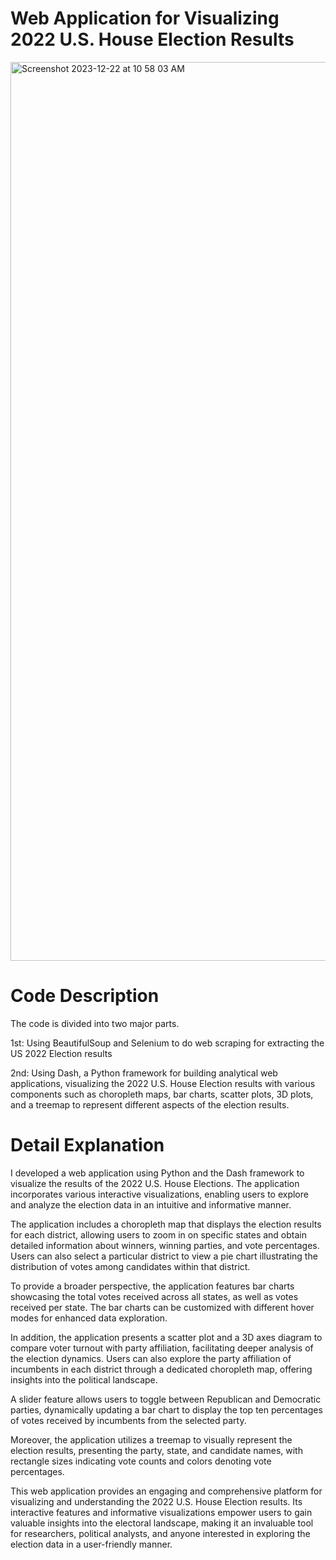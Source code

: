 # Web Application for Visualizing 2022 U.S. House Election Results

<img width="1438" alt="Screenshot 2023-12-22 at 10 58 03 AM" src="https://github.com/wongella123/USElectionAnalysis/assets/121847745/6b12e0d6-2846-42cf-aacf-87fdfb540d5a">

# Code Description
The code is divided into two major parts.

1st: Using BeautifulSoup and Selenium to do web scraping for extracting the US 2022 Election results

2nd: Using Dash, a Python framework for building analytical web applications, visualizing the 2022 U.S. House Election results with various components such as choropleth maps, bar charts, scatter plots, 3D plots, and a treemap to represent different aspects of the election results.

# Detail Explanation

I developed a web application using Python and the Dash framework to visualize the results of the 2022 U.S. House Elections. The application incorporates various interactive visualizations, enabling users to explore and analyze the election data in an intuitive and informative manner.

The application includes a choropleth map that displays the election results for each district, allowing users to zoom in on specific states and obtain detailed information about winners, winning parties, and vote percentages. Users can also select a particular district to view a pie chart illustrating the distribution of votes among candidates within that district.

To provide a broader perspective, the application features bar charts showcasing the total votes received across all states, as well as votes received per state. The bar charts can be customized with different hover modes for enhanced data exploration.

In addition, the application presents a scatter plot and a 3D axes diagram to compare voter turnout with party affiliation, facilitating deeper analysis of the election dynamics. Users can also explore the party affiliation of incumbents in each district through a dedicated choropleth map, offering insights into the political landscape.

A slider feature allows users to toggle between Republican and Democratic parties, dynamically updating a bar chart to display the top ten percentages of votes received by incumbents from the selected party.

Moreover, the application utilizes a treemap to visually represent the election results, presenting the party, state, and candidate names, with rectangle sizes indicating vote counts and colors denoting vote percentages.

This web application provides an engaging and comprehensive platform for visualizing and understanding the 2022 U.S. House Election results. Its interactive features and informative visualizations empower users to gain valuable insights into the electoral landscape, making it an invaluable tool for researchers, political analysts, and anyone interested in exploring the election data in a user-friendly manner.

